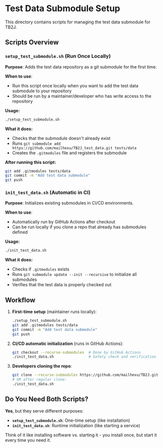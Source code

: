 # Test Data Submodule Setup

This directory contains scripts for managing the test data submodule for TB2J.

## Scripts Overview

### `setup_test_submodule.sh` (Run Once Locally)
**Purpose**: Adds the test data repository as a git submodule for the first time.

**When to use**: 
- Run this script once locally when you want to add the test data submodule to your repository
- Should be run by a maintainer/developer who has write access to the repository

**Usage:**
```bash
./setup_test_submodule.sh
```

**What it does:**
- Checks that the submodule doesn't already exist
- Runs `git submodule add https://github.com/mailhexu/TB2J_test_data.git tests/data`
- Creates the `.gitmodules` file and registers the submodule

**After running this script:**
```bash
git add .gitmodules tests/data
git commit -m "Add test data submodule"
git push
```

### `init_test_data.sh` (Automatic in CI)
**Purpose**: Initializes existing submodules in CI/CD environments.

**When to use**: 
- Automatically run by GitHub Actions after checkout
- Can be run locally if you clone a repo that already has submodules defined

**Usage:**
```bash
./init_test_data.sh
```

**What it does:**
- Checks if `.gitmodules` exists
- Runs `git submodule update --init --recursive` to initialize all submodules
- Verifies that the test data is properly checked out

## Workflow

1. **First-time setup** (maintainer runs locally):
   ```bash
   ./setup_test_submodule.sh
   git add .gitmodules tests/data
   git commit -m "Add test data submodule"
   git push
   ```

2. **CI/CD automatic initialization** (runs in GitHub Actions):
   ```bash
   git checkout --recurse-submodules  # Done by GitHub Actions
   ./init_test_data.sh                # Safety check and verification
   ```

3. **Developers cloning the repo**:
   ```bash
   git clone --recurse-submodules https://github.com/mailhexu/TB2J.git
   # OR after regular clone:
   ./init_test_data.sh
   ```

## Do You Need Both Scripts?

**Yes**, but they serve different purposes:

- **`setup_test_submodule.sh`**: One-time setup (like installation)
- **`init_test_data.sh`**: Runtime initialization (like starting a service)

Think of it like installing software vs. starting it - you install once, but start it every time you need it.
